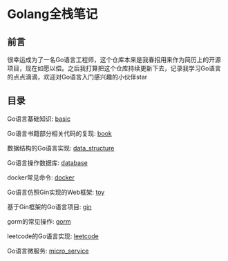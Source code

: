 #  Golang全栈笔记  


## 前言 
很幸运成为了一名Go语言工程师，这个仓库本来是我春招用来作为简历上的开源项目，现在如愿以偿。之后我打算把这个仓库持续更新下去，记录我学习Go语言的点点滴滴，欢迎对Go语言入门感兴趣的小伙伴star


## 目录
Go语言基础知识: [basic](https://github.com/YihanZeng2000/Golang/tree/main/basic)

Go语言书籍部分相关代码的复现: [book](https://github.com/YihanZeng2000/Golang/tree/main/book/go_web)

数据结构的Go语言实现: [data_structure](https://github.com/YihanZeng2000/Golang/tree/main/data_structure)

Go语言操作数据库: [database](https://github.com/YihanZeng2000/Golang/tree/main/database)

docker常见命令: [docker](https://github.com/YihanZeng2000/Golang/tree/main/docker)

Go语言仿照Gin实现的Web框架: [toy](https://github.com/YihanZeng2000/Golang/tree/main/toy)

基于Gin框架的Go语言项目: [gin](https://github.com/YihanZeng2000/Golang/tree/main/gin)

gorm的常见操作: [gorm](https://github.com/YihanZeng2000/Golang/tree/main/gorm)

leetcode的Go语言实现: [leetcode](https://github.com/YihanZeng2000/Golang/tree/main/leetcode)

Go语言微服务: [micro_service](https://github.com/YihanZeng2000/Golang/tree/main/micro_service)

